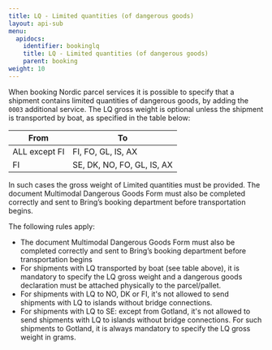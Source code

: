 ```yaml
---
title: LQ - Limited quantities (of dangerous goods)
layout: api-sub
menu:
  apidocs:
    identifier: bookinglq
    title: LQ - Limited quantities (of dangerous goods)
    parent: booking
weight: 10
---
```


When booking Nordic parcel services it is possible to specify that a shipment contains limited quantities of dangerous goods, by adding the `0003` additional service.
The LQ gross weight is optional unless the shipment is transported by boat, as specified in the table below:

| From | To |
| ---- | -- |
| ALL except FI | FI, FO, GL, IS, AX |
| FI | SE, DK, NO, FO, GL, IS, AX |

In such cases the gross weight of Limited quantities must be provided. The document Multimodal Dangerous Goods Form must also be completed correctly and sent to Bring’s booking department before transportation begins.

The following rules apply:
- The document Multimodal Dangerous Goods Form must also be completed correctly and sent to Bring’s booking department before transportation begins
- For shipments with LQ transported by boat (see table above), it is mandatory to specify the LQ gross weight and a dangerous goods declaration must be attached physically to the parcel/pallet.
- For shipments with LQ to NO, DK or FI, it's not allowed to send shipments with LQ to islands without bridge connections.
- For shipments with LQ to SE: except from Gotland, it's not allowed to send shipments with LQ to islands without bridge connections. For such shipments to Gotland, it is always mandatory to specify the LQ gross weight in grams.

